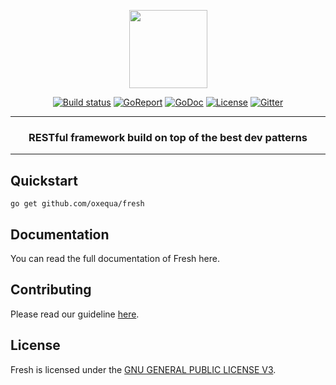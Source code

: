 <p align="center">
  <img src="https://i.imgur.com/K9C4VGj.png" width="125px">
</p>
<p align="center">
  <a href="https://travis-ci.org/oxequa/fresh"><img src="https://img.shields.io/travis/oxequa/fresh.svg?style=flat-square" alt="Build status"></a>
  <a href="https://goreportcard.com/report/github.com/oxequa/fresh"><img src="https://goreportcard.com/badge/github.com/oxequa/fresh?style=flat-square" alt="GoReport"></a>
  <a href="http://godoc.org/github.com/oxequa/fresh"><img src="http://img.shields.io/badge/go-documentation-blue.svg?style=flat-square" alt="GoDoc"></a>
  <a href="https://raw.githubusercontent.com/oxequa/fresh/v1/LICENSE"><img src="https://img.shields.io/aur/license/yaourt.svg?style=flat-square" alt="License"></a>
  <a href="https://gitter.im/oxequa/fresh?utm_source=badge&utm_medium=badge&utm_campaign=pr-badge&utm_content=badge"><img src="https://img.shields.io/gitter/room/oxequa/fresh.svg?style=flat-square" alt="Gitter"></a>
</p>
<hr>
<h3 align="center">RESTful framework build on top of the best dev patterns</h3>
<hr>

## Quickstart

```
go get github.com/oxequa/fresh
```

## Documentation

You can read the full documentation of Fresh here.

## Contributing

Please read our guideline [here](CONTRIBUTING.md).

## License

Fresh is licensed under the [GNU GENERAL PUBLIC LICENSE V3](LICENSE).

